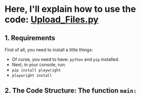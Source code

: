 # Here, I'll explain how to use the code: <a href="Upload_Files.py">Upload_Files.py</a> <br>


## 1. Requirements
First of all, you need to install a little things:
  - Of curse, you need to have: `python` and `pip` installed.
  - Next, in your console, run:
  - `pip install playwright`
  - `playwright install`

## 2. The Code Structure: The function `main:`
 


